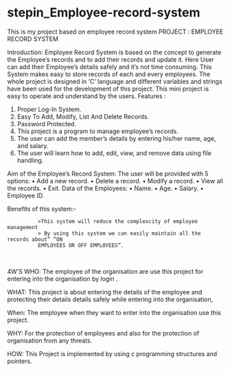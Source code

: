 # stepin_Employee-record-system
This is my project based on employee record system
PROJECT : EMPLOYEE RECORD SYSTEM

Introduction:
Employee Record System is based on the concept to generate the Employee’s records and to add their records and update it.  Here User can add their Employee’s details safely and it’s not time consuming. This System makes easy to store records of each and every employees. The whole project is designed in ‘C’ language and different variables and strings have been used for the development of this project. This mini project is easy to operate and understand by the users.
Features :
1.	Proper Log-In System.
2.	Easy To Add, Modify, List And Delete Records.
3.	Password Protected.
4.	This project is a program to manage employee’s records.
5.	The user can add the member’s details by entering his/her name, age, and salary.
6.	The user will learn how to add, edit, view, and remove data using file handling.

Aim of the Employee’s Record System: The user will be provided with 5 options:
•	Add a new record.
•	Delete a record.
•	Modify a record.
•	View all the records.
•	Exit.
Data of the Employees:
•	Name.
•	Age.
•	Salary.
•	Employee ID.

Benefits of this system:-

              >This system will reduce the complexcity of employee  management  
              > By using this system we can easily maintain all the records about” “ON   
              EMPLOYEES OR OFF EMPLOYEES”.    
 



4W’S
WHO:
The employee of the organisation are use this project for entering into the organisation by login .


WHAT:
This project is about entering the details of the employee and protecting their details details safely while entering into the organisation,

When:
The employee when they want to enter into the organisation use this project.

WHY:
For the protection of employees and also for the protection of organisation from any threats.


HOW:
This Project is implemented  by using c programming structures and pointers.





